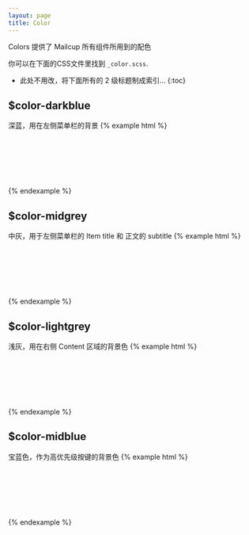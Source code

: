 ```yaml
---
layout: page
title: Color
---
```


Colors 提供了 Mailcup 所有组件所用到的配色

你可以在下面的CSS文件里找到 `_color.scss`.

* 此处不用改，将下面所有的 2 级标题制成索引...
{:toc}

## $color-darkblue

深蓝，用在左侧菜单栏的背景
{% example html %}
<div class="darkblue" style="width:200px; height:60px; padding:20px;"></div>
{% endexample %}

## $color-midgrey

中灰，用于左侧菜单栏的 Item title 和 正文的 subtitle
{% example html %}
<div class="midgrey" style="width:200px; height:60px; padding:20px;"></div>
{% endexample %}

## $color-lightgrey

浅灰，用在右侧 Content 区域的背景色
{% example html %}
<div class="lightgrey" style="width:200px; height:60px; padding:20px;"></div>
{% endexample %}

## $color-midblue

宝蓝色，作为高优先级按键的背景色
{% example html %}
<div class="midblue" style="width:200px; height:60px; padding:20px;"></div>
{% endexample %}
